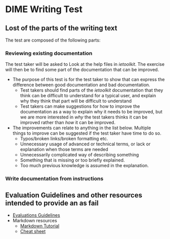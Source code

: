 # DIME Writing Test

## Lost of the parts of the writing text

The test are composed of the following parts:

### Reviewing existing documentation
The test taker will be asked to Look at the help files in *ietoolkit*. The exercise will then be to find some part of the documentation that can be improved.
* The purpose of this test is for the test taker to show that can express the difference between good documentation and bad documentation.
    * Test takers should find parts of the *ietoolkit* documentation that they think can be difficult to understand for a typical user, and explain why they think that part will be difficult to understand
    * Test takers can make suggestions for how to improve the documentation as a way to explain why it needs to be improved, but we are more interested in *why* the test takers thinks it can be improved rather than *how* it can be improved.
* The improvements can relate to anything in the list below. Multiple things to improve can be suggested if the test taker have time to do so.
    * Typos/broken links/broken formatting etc.
    * Unnecessary usage of advanced or technical terms, or lack or explanation when those terms are needed
    * Unnecessarily complicated way of describing something
    * Something that is missing or too briefly explained.
    * Too much previous knowledge is assumed in the explanation.

### Write documentation from instructions


## Evaluation Guidelines and other resources intended to provide an as fail
* [Evaluations Guidelines](https://github.com/kbjarkefur/writing-test/blob/master/evaluations-guidelines.md)
* Markdown resources
    * [Markdown Tutorial](https://www.markdowntutorial.com/)
    * [Cheat sheet](https://github.com/adam-p/markdown-here/wiki/Markdown-Cheatsheet)
